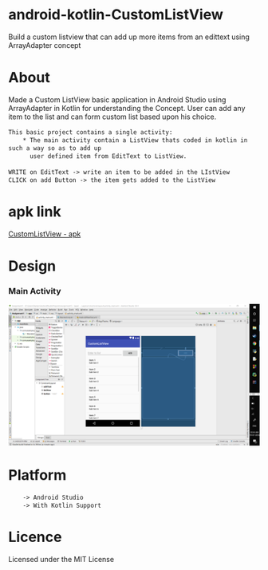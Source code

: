 # android-kotlin-CustomListView

Build a custom listview that can add up more items from an edittext using ArrayAdapter concept


# About

Made a Custom ListView basic application in Android Studio using ArrayAdapter in Kotlin for understanding the Concept.
User can add any item to the list and can form custom list based upon his choice.

    This basic project contains a single activity:
        * The main activity contain a ListView thats coded in kotlin in such a way so as to add up
          user defined item from EditText to ListView. 

    WRITE on EditText -> write an item to be added in the LIstView
    CLICK on add Button -> the item gets added to the ListView



# apk link

[CustomListView - apk](https://github.com/ashish7zeph/android-kotlin-CustomListView/blob/master/apk/CustomListView.apk)


# Design


### Main Activity
![](https://github.com/ashish7zeph/android-kotlin-CustomListView/blob/master/screenshots/img1.png)


# Platform
        -> Android Studio
        -> With Kotlin Support

# Licence

Licensed under the MIT License

